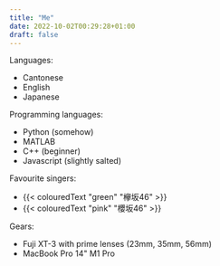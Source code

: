 ```yaml
---
title: "Me"
date: 2022-10-02T00:29:28+01:00
draft: false
---
```


Languages:

- Cantonese
- English
- Japanese

Programming languages:

- Python (somehow)
- MATLAB
- C++ (beginner)
- Javascript (slightly salted)

Favourite singers:

- {{< colouredText "green" "欅坂46"  >}}
- {{< colouredText "pink" "櫻坂46"  >}}

Gears:

- Fuji XT-3 with prime lenses (23mm, 35mm, 56mm)
- MacBook Pro 14" M1 Pro
  